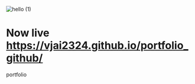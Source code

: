 
![hello (1)](https://github.com/vjai2324/portfolio_github/assets/122075370/85cbb41c-444c-4b88-9bf0-92ad25cd0d13)

 # Now live https://vjai2324.github.io/portfolio_github/      
portfolio 
